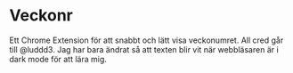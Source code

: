 # Veckonr
Ett Chrome Extension för att snabbt och lätt visa veckonumret. All cred går till @luddd3. Jag har bara ändrat så att texten blir vit när webbläsaren är i dark mode för att lära mig.
